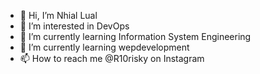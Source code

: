 - 👋 Hi, I’m  Nhial Lual
- 👀 I’m interested in DevOps
- 🌱 I’m currently learning Information System Engineering
- 💞️ I’m currently learning wepdevelopment
- 📫 How to reach me @R10risky on Instagram

<!---
NhialR10/NhialR10 is a ✨ special ✨ repository because its `README.md` (this file) appears on your GitHub profile.
You can click the Preview link to take a look at your changes.
--->
